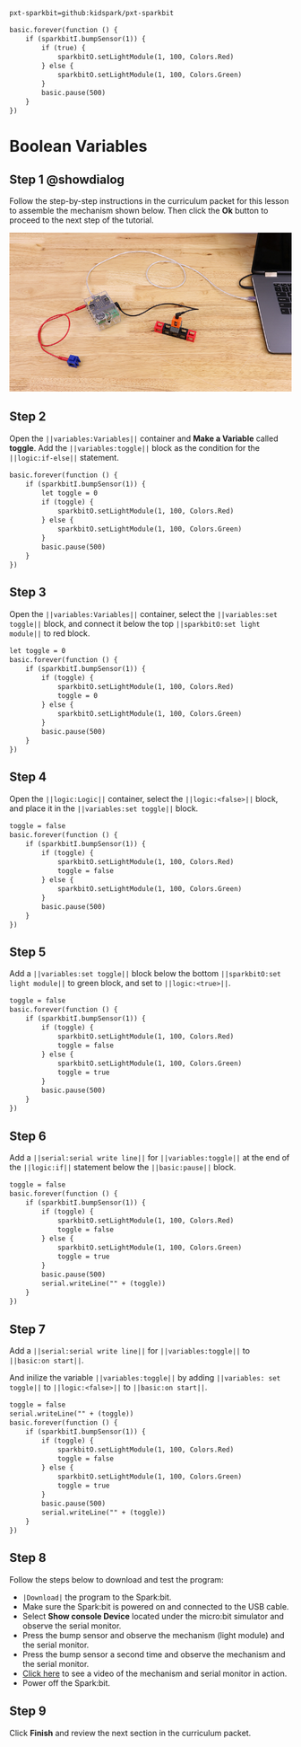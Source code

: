 ```package
pxt-sparkbit=github:kidspark/pxt-sparkbit
```

```template
basic.forever(function () {
    if (sparkbitI.bumpSensor(1)) {
        if (true) {
            sparkbitO.setLightModule(1, 100, Colors.Red)
        } else {
            sparkbitO.setLightModule(1, 100, Colors.Green)
        }
        basic.pause(500)
    }
})
```

# Boolean Variables

## Step 1 @showdialog

Follow the step-by-step instructions in the curriculum packet for this lesson to assemble the mechanism shown below. Then click the **Ok** button to proceed to the next step of the tutorial.

![boolean-variables](https://raw.githubusercontent.com/KidSpark/tutorials/master/assets/3-4-boolean-variables.png)

## Step 2

Open the ``||variables:Variables||`` container and **Make a Variable** called **toggle**. Add the ``||variables:toggle||`` block as the condition for the ``||logic:if-else||`` statement.

```blocks
basic.forever(function () {
    if (sparkbitI.bumpSensor(1)) {
        let toggle = 0
        if (toggle) {
            sparkbitO.setLightModule(1, 100, Colors.Red)
        } else {
            sparkbitO.setLightModule(1, 100, Colors.Green)
        }
        basic.pause(500)
    }
})
```

## Step 3

Open the ``||variables:Variables||`` container, select the ``||variables:set toggle||`` block, and connect it below the top ``||sparkbitO:set light module||`` to red block.

```blocks
let toggle = 0
basic.forever(function () {
    if (sparkbitI.bumpSensor(1)) {
        if (toggle) {
            sparkbitO.setLightModule(1, 100, Colors.Red)
            toggle = 0
        } else {
            sparkbitO.setLightModule(1, 100, Colors.Green)
        }
        basic.pause(500)
    }
})
```

## Step 4

Open the ``||logic:Logic||`` container, select the ``||logic:<false>||`` block, and place it in the ``||variables:set toggle||`` block.

```blocks
toggle = false
basic.forever(function () {
    if (sparkbitI.bumpSensor(1)) {
        if (toggle) {
            sparkbitO.setLightModule(1, 100, Colors.Red)
            toggle = false
        } else {
            sparkbitO.setLightModule(1, 100, Colors.Green)
        }
        basic.pause(500)
    }
})
```

## Step 5

Add a ``||variables:set toggle||`` block below the bottom ``||sparkbitO:set light module||`` to green block, and set to ``||logic:<true>||``.

```blocks
toggle = false
basic.forever(function () {
    if (sparkbitI.bumpSensor(1)) {
        if (toggle) {
            sparkbitO.setLightModule(1, 100, Colors.Red)
            toggle = false
        } else {
            sparkbitO.setLightModule(1, 100, Colors.Green)
            toggle = true
        }
        basic.pause(500)
    }
})
```

## Step 6

Add a ``||serial:serial write line||`` for ``||variables:toggle||`` at the end of the ``||logic:if||`` statement below the ``||basic:pause||`` block.

```blocks
toggle = false
basic.forever(function () {
    if (sparkbitI.bumpSensor(1)) {
        if (toggle) {
            sparkbitO.setLightModule(1, 100, Colors.Red)
            toggle = false
        } else {
            sparkbitO.setLightModule(1, 100, Colors.Green)
            toggle = true
        }
        basic.pause(500)
        serial.writeLine("" + (toggle))
    }
})
```

## Step 7

Add a ``||serial:serial write line||`` for ``||variables:toggle||`` to ``||basic:on start||``.

And inilize the variable ``||variables:toggle||`` by adding ``||variables: set toggle||`` to ``||logic:<false>||`` to ``||basic:on start||``.

```blocks
toggle = false
serial.writeLine("" + (toggle))
basic.forever(function () {
    if (sparkbitI.bumpSensor(1)) {
        if (toggle) {
            sparkbitO.setLightModule(1, 100, Colors.Red)
            toggle = false
        } else {
            sparkbitO.setLightModule(1, 100, Colors.Green)
            toggle = true
        }
        basic.pause(500)
        serial.writeLine("" + (toggle))
    }
})
```

## Step 8

Follow the steps below to download and test the program:
* ``|Download|`` the program to the Spark:bit.
* Make sure the Spark:bit is powered on and connected to the USB cable.
* Select **Show console Device** located under the micro:bit simulator and observe the serial monitor.
* Press the bump sensor and observe the mechanism (light module) and the serial monitor.
* Press the bump sensor a second time and observe the mechanism and the serial monitor.
* [Click here](https://youtu.be/X5Tcty-1vLA) to see a video of the mechanism and serial monitor in action.
* Power off the Spark:bit.

## Step 9

Click **Finish** and review the next section in the curriculum packet.